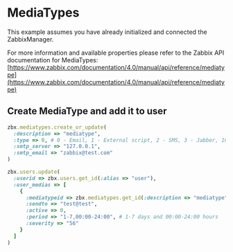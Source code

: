 # MediaTypes

This example assumes you have already initialized and connected the ZabbixManager.

For more information and available properties please refer to the Zabbix API documentation for MediaTypes:
[https://www.zabbix.com/documentation/4.0/manual/api/reference/mediatype](https://www.zabbix.com/documentation/4.0/manual/api/reference/mediatype)

## Create MediaType and add it to user ###
```ruby
zbx.mediatypes.create_or_update(
  :description => "mediatype",
  :type => 0, # 0 - Email, 1 - External script, 2 - SMS, 3 - Jabber, 100 - EzTexting,
  :smtp_server => "127.0.0.1",
  :smtp_email => "zabbix@test.com"
)

zbx.users.update(
  :userid => zbx.users.get_id(:alias => "user"),
  :user_medias => [
    {
      :mediatypeid => zbx.mediatypes.get_id(:description => "mediatype"),
      :sendto => "test@test",
      :active => 0,
      :period => "1-7,00:00-24:00", # 1-7 days and 00:00-24:00 hours
      :severity => "56"
    }
  ]
)
```
